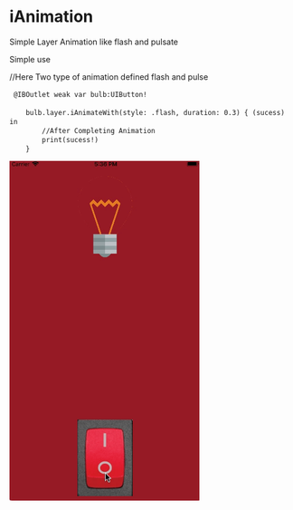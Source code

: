 # iAnimation

Simple Layer Animation like flash and pulsate

Simple use 

//Here Two type of animation defined flash and pulse

     @IBOutlet weak var bulb:UIButton!
     
        bulb.layer.iAnimateWith(style: .flash, duration: 0.3) { (sucess) in
            //After Completing Animation
            print(sucess!)
        }
        
        

![Output sample](https://github.com/aneeshzed/iAnimation/blob/master/iAnimation/iAnimate/sample.gif)
